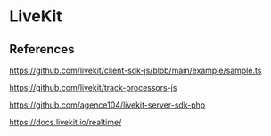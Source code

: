 # LiveKit

## References

https://github.com/livekit/client-sdk-js/blob/main/example/sample.ts

https://github.com/livekit/track-processors-js

https://github.com/agence104/livekit-server-sdk-php

https://docs.livekit.io/realtime/